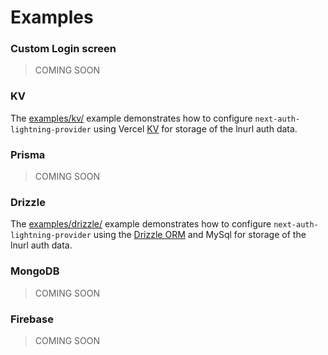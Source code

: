 # Examples

### Custom Login screen

> COMING SOON

### KV

The [examples/kv/](https://github.com/jowo-io/next-auth-lightning-provider/tree/main/examples/kv) example demonstrates how to configure `next-auth-lightning-provider` using Vercel [KV](https://vercel.com/docs/storage/vercel-kv) for storage of the lnurl auth data.

### Prisma

> COMING SOON

### Drizzle

The [examples/drizzle/](https://github.com/jowo-io/next-auth-lightning-provider/tree/main/examples/drizzle) example demonstrates how to configure `next-auth-lightning-provider` using the [Drizzle ORM](https://github.com/drizzle-team/drizzle-orm) and MySql for storage of the lnurl auth data.

### MongoDB

> COMING SOON

### Firebase

> COMING SOON
